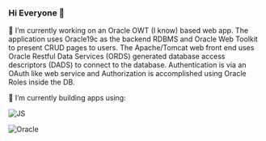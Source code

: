 ### Hi Everyone 👋

<!--
**geraldsousa/geraldsousa** is a ✨ _special_ ✨ repository because its `README.md` (this file) appears on your GitHub profile.

Here are some ideas to get you started:

🔭 I’m currently working on ...
- 🌱 I’m currently learning ...
- 👯 I’m looking to collaborate on ...
- 🤔 I’m looking for help with ...
- 💬 Ask me about ...`
- 📫 How to reach me: ...
- 😄 Pronouns: ...
- ⚡ Fun fact: ...
-->


🔭 I’m currently working on an Oracle OWT (I know) based web app.  The application uses Oracle19c as the backend RDBMS and Oracle Web Toolkit to present CRUD pages to users.  The Apache/Tomcat web front end uses Oracle Restful Data Services (ORDS) generated database access descriptors (DADS) to connect to the database.  Authentication is via an OAuth like web service and Authorization is accomplished using Oracle Roles inside the DB.

🌱 I’m currently building apps using:

![JS](https://www.pikpng.com/pngl/m/150-1506141_html-css-and-javascript-logo-html5-css3-js.png)


![Oracle](https://renaps.com/upload/renaps.com/oracledblogo.png)

